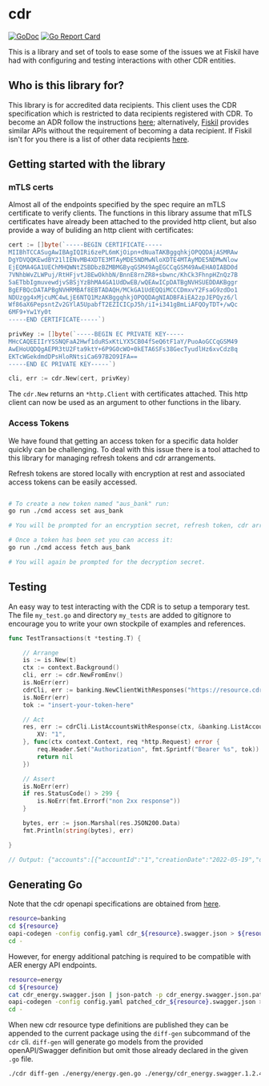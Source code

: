 # cdr

[![GoDoc](https://godoc.org/github.com/fiskil/cdr?status.svg)](https://godoc.org/github.com/fiskil/cdr)
[![Go Report Card](https://goreportcard.com/badge/github.com/fiskil/cdr)](https://goreportcard.com/report/github.com/fiskil/cdr)

This is a library and set of tools to ease some of the issues we at Fiskil have had with configuring and testing interactions with other CDR entities.

## Who is this library for?

This library is for accredited data recipients. This client uses the CDR specification which is restricted to data recipients registered with CDR. To become an ADR follow the instructions [here](https://www.cdr.gov.au/for-providers/become-accredited-data-recipient); alternatively, [Fiskil](https://fiskil.com.au/) provides similar APIs without the requirement of becoming a data recipient. If Fiskil isn't for you there is a list of other data recipients [here](https://www.cdr.gov.au/find-a-provider?providerType=Data%2520Recipient).

## Getting started with the library

### mTLS certs

Almost all of the endpoints specified by the spec require an mTLS certificate to verify clients. The functions in this library assume that mTLS certificates have already been attached to the provided http client, but also provide a way of buliding an http client with certificates:

```go
cert := []byte(`-----BEGIN CERTIFICATE-----
MIIBhTCCASugAwIBAgIQIRi6zePL6mKjOipn+dNuaTAKBggqhkjOPQQDAjASMRAw
DgYDVQQKEwdBY21lIENvMB4XDTE3MTAyMDE5NDMwNloXDTE4MTAyMDE5NDMwNlow
EjEQMA4GA1UEChMHQWNtZSBDbzBZMBMGByqGSM49AgEGCCqGSM49AwEHA0IABD0d
7VNhbWvZLWPuj/RtHFjvtJBEwOkhbN/BnnE8rnZR8+sbwnc/KhCk3FhnpHZnQz7B
5aETbbIgmuvewdjvSBSjYzBhMA4GA1UdDwEB/wQEAwICpDATBgNVHSUEDDAKBggr
BgEFBQcDATAPBgNVHRMBAf8EBTADAQH/MCkGA1UdEQQiMCCCDmxvY2FsaG9zdDo1
NDUzgg4xMjcuMC4wLjE6NTQ1MzAKBggqhkjOPQQDAgNIADBFAiEA2zpJEPQyz6/l
Wf86aX6PepsntZv2GYlA5UpabfT2EZICICpJ5h/iI+i341gBmLiAFQOyTDT+/wQc
6MF9+Yw1Yy0t
-----END CERTIFICATE-----`)

privKey := []byte(`-----BEGIN EC PRIVATE KEY-----
MHcCAQEEIIrYSSNQFaA2Hwf1duRSxKtLYX5CB04fSeQ6tF1aY/PuoAoGCCqGSM49
AwEHoUQDQgAEPR3tU2Fta9ktY+6P9G0cWO+0kETA6SFs38GecTyudlHz6xvCdz8q
EKTcWGekdmdDPsHloRNtsiCa697B2O9IFA==
-----END EC PRIVATE KEY-----`)

cli, err := cdr.New(cert, privKey)
```

The `cdr.New` returns an `*http.Client` with certificates attached. This http client can now be used as an argument to other functions in the libary.

### Access Tokens

We have found that getting an access token for a specific data holder quickly can be challenging. To deal with this issue there is a tool attached to this library for managing refresh tokens and cdr arrangements.

Refresh tokens are stored locally with encryption at rest and associated access tokens can be easily accessed.

```bash

# To create a new token named "aus_bank" run:
go run ./cmd access set aus_bank

# You will be prompted for an encryption secret, refresh token, cdr arrangment id, and various information about the data holder.

# Once a token has been set you can access it:
go run ./cmd access fetch aus_bank

# You will again be prompted for the decryption secret.
```

## Testing

An easy way to test interacting with the CDR is to setup a temporary test. The file `my_test.go` and directory `my_tests` are added to gitignore to encourage you to write your own stockpile of examples and references.

```go
func TestTransactions(t *testing.T) {

	// Arrange
	is := is.New(t)
	ctx := context.Background()
	cli, err := cdr.NewFromEnv()
	is.NoErr(err)
	cdrCli, err := banking.NewClientWithResponses("https://resource.cdr-api.bankaust.com.au/cds-au/v1", banking.WithHTTPClient(cli))
	is.NoErr(err)
	tok := "insert-your-token-here"

	// Act
	res, err := cdrCli.ListAccountsWithResponse(ctx, &banking.ListAccountsParams{
		XV: "1",
	}, func(ctx context.Context, req *http.Request) error {
		req.Header.Set("Authorization", fmt.Sprintf("Bearer %s", tok))
		return nil
	})

	// Assert
	is.NoErr(err)
	if res.StatusCode() > 299 {
		is.NoErr(fmt.Errorf("non 2xx response"))
	}

	bytes, err := json.Marshal(res.JSON200.Data)
	fmt.Println(string(bytes), err)

}

// Output: {"accounts":[{"accountId":"1","creationDate":"2022-05-19","displayName":"Everyday Access","isOwned":true,"maskedNumber":"xxxx7889","openStatus":"OPEN","productCategory":"TRANS_AND_SAVINGS_ACCOUNTS","productName":"Everyday Access"},{"accountId":"2","creationDate":"2022-06-04","displayName":"Bonus Saver","isOwned":true,"maskedNumber":"xxxx0241","nickname":"Bonus Saver","openStatus":"OPEN","productCategory":"TRANS_AND_SAVINGS_ACCOUNTS","productName":"Bonus Saver"}]}
```

## Generating Go

Note that the cdr openapi specifications are obtained from [here](https://github.com/ConsumerDataStandardsAustralia/standards/tree/master/slate/source/includes/swagger). 

```bash
resource=banking
cd ${resource}
oapi-codegen -config config.yaml cdr_${resource}.swagger.json > ${resource}.gen.go
cd -
```

However, for energy additional patching is required to be compatible with AER energy API endpoints. 
```bash
resource=energy
cd ${resource}
cat cdr_energy.swagger.json | json-patch -p cdr_energy.swagger.json.patch > patched_cdr_energy.swagger.json
oapi-codegen -config config.yaml patched_cdr_${resource}.swagger.json > ${resource}.gen.go
cd -
```

When new cdr resource type definitions are published they can be appended to the current package using the `diff-gen` subcommand of the `cdr` cli.
`diff-gen` will generate go models from the provided openAPI/Swagger definition but omit those already declared in the given `.go` file. 
```bash
./cdr diff-gen ./energy/energy.gen.go ./energy/cdr_energy.swagger.1.2.4.json 
```